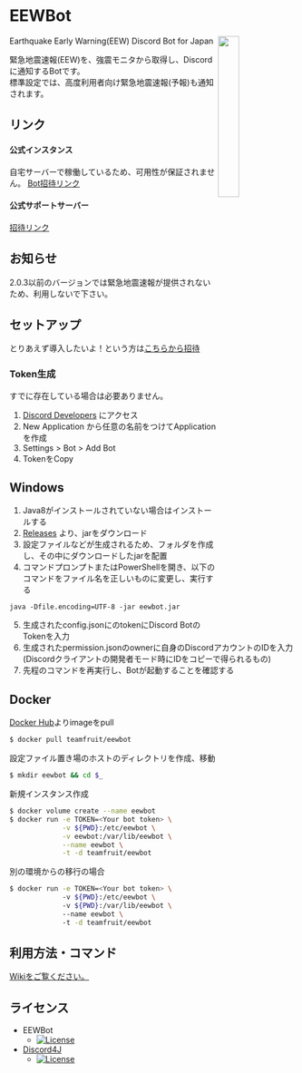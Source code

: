# EEWBot
<img align="right" src="https://cdn.discordapp.com/avatars/329257498668302346/7582f611d95b33514b7acdf08b5a5e35.png?size=256" width=27%>

Earthquake Early Warning(EEW) Discord Bot for Japan

緊急地震速報(EEW)を、強震モニタから取得し、Discordに通知するBotです。  
標準設定では、高度利用者向け緊急地震速報(予報)も通知されます。

## リンク
#### 公式インスタンス
自宅サーバーで稼働しているため、可用性が保証されません。
[Bot招待リンク](https://discordapp.com/oauth2/authorize?client_id=329257498668302346&scope=bot)
#### 公式サポートサーバー
[招待リンク](https://discord.gg/wATGHHY)

## お知らせ
2.0.3以前のバージョンでは緊急地震速報が提供されないため、利用しないで下さい。

## セットアップ
とりあえず導入したいよ！という方は[こちらから招待](https://discordapp.com/oauth2/authorize?client_id=329257498668302346&scope=bot)
### Token生成
すでに存在している場合は必要ありません。
1. [Discord Developers](https://discordapp.com/developers/applications/me) にアクセス
1. New Application から任意の名前をつけてApplicationを作成
1. Settings > Bot > Add Bot
1. TokenをCopy

## Windows
1. Java8がインストールされていない場合はインストールする
1. [Releases](https://github.com/Team-Fruit/EEWBot/releases/latest) より、jarをダウンロード
1. 設定ファイルなどが生成されるため、フォルダを作成し、その中にダウンロードしたjarを配置
1. コマンドプロンプトまたはPowerShellを開き、以下のコマンドをファイル名を正しいものに変更し、実行する
```
java -Dfile.encoding=UTF-8 -jar eewbot.jar
```
5. 生成されたconfig.jsonにのtokenにDiscord BotのTokenを入力
5. 生成されたpermission.jsonのownerに自身のDiscordアカウントのIDを入力 (Discordクライアントの開発者モード時にIDをコピーで得られるもの)
5. 先程のコマンドを再実行し、Botが起動することを確認する

## Docker
[Docker Hub](https://hub.docker.com/r/teamfruit/eewbot)よりimageをpull
```sh
$ docker pull teamfruit/eewbot
```
設定ファイル置き場のホストのディレクトリを作成、移動
```sh
$ mkdir eewbot && cd $_
```
新規インスタンス作成
```sh
$ docker volume create --name eewbot
$ docker run -e TOKEN=<Your bot token> \
             -v ${PWD}:/etc/eewbot \
             -v eewbot:/var/lib/eewbot \
             --name eewbot \
             -t -d teamfruit/eewbot
```
別の環境からの移行の場合
```sh	
$ docker run -e TOKEN=<Your bot token> \	
             -v ${PWD}:/etc/eewbot \	
             -v ${PWD}:/var/lib/eewbot \	
             --name eewbot \	
             -t -d teamfruit/eewbot	
```

## 利用方法・コマンド
[Wikiをご覧ください。](https://github.com/Team-Fruit/EEWBot/wiki)

## ライセンス
- EEWBot
  - [![License](https://img.shields.io/badge/license-MIT-blue.svg?style=flat)](https://github.com/Team-Fruit/EEWBot/blob/master/LICENSE.md)
- [Discord4J](https://github.com/austinv11/Discord4J)
  - [![License](https://img.shields.io/badge/License-LGPLv3-blue.svg?style=flat)](https://github.com/austinv11/Discord4J/blob/master/LICENSE.txt)
